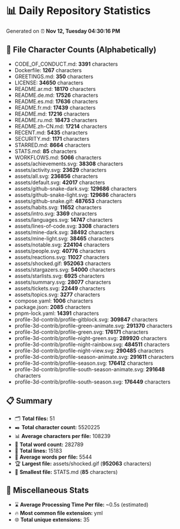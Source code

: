 # 📊 Daily Repository Statistics
Generated on ⏰ **Nov 12, Tuesday 04:30:16 PM**

## 📂 File Character Counts (Alphabetically)
- CODE_OF_CONDUCT.md: **3391** characters
- Dockerfile: **1267** characters
- GREETINGS.md: **350** characters
- LICENSE: **34650** characters
- README.ar.md: **18170** characters
- README.de.md: **17526** characters
- README.es.md: **17636** characters
- README.fr.md: **17439** characters
- README.md: **17216** characters
- README.ru.md: **18473** characters
- README.zh-CN.md: **17214** characters
- RECENT.md: **5435** characters
- SECURITY.md: **1171** characters
- STARRED.md: **8664** characters
- STATS.md: **85** characters
- WORKFLOWS.md: **5066** characters
- assets/achievements.svg: **38308** characters
- assets/activity.svg: **23629** characters
- assets/all.svg: **236856** characters
- assets/default.svg: **42017** characters
- assets/github-snake-dark.svg: **129686** characters
- assets/github-snake-light.svg: **129686** characters
- assets/github-snake.gif: **487653** characters
- assets/habits.svg: **11652** characters
- assets/intro.svg: **3369** characters
- assets/languages.svg: **14747** characters
- assets/lines-of-code.svg: **3308** characters
- assets/mine-dark.svg: **38492** characters
- assets/mine-light.svg: **38465** characters
- assets/notable.svg: **224104** characters
- assets/people.svg: **40776** characters
- assets/reactions.svg: **11027** characters
- assets/shocked.gif: **952063** characters
- assets/stargazers.svg: **54000** characters
- assets/starlists.svg: **6925** characters
- assets/summary.svg: **28077** characters
- assets/tickets.svg: **22449** characters
- assets/topics.svg: **3277** characters
- compose.yaml: **1006** characters
- package.json: **2085** characters
- pnpm-lock.yaml: **14391** characters
- profile-3d-contrib/profile-gitblock.svg: **309847** characters
- profile-3d-contrib/profile-green-animate.svg: **291370** characters
- profile-3d-contrib/profile-green.svg: **176171** characters
- profile-3d-contrib/profile-night-green.svg: **289920** characters
- profile-3d-contrib/profile-night-rainbow.svg: **484511** characters
- profile-3d-contrib/profile-night-view.svg: **290485** characters
- profile-3d-contrib/profile-season-animate.svg: **291611** characters
- profile-3d-contrib/profile-season.svg: **176412** characters
- profile-3d-contrib/profile-south-season-animate.svg: **291648** characters
- profile-3d-contrib/profile-south-season.svg: **176449** characters

## 📋 Summary
- 🗂️ **Total files:** 51
- ✒️ **Total character count:** 5520225
- 📊 **Average characters per file:** 108239
- 📝 **Total word count:** 282789
- 🧾 **Total lines:** 15183
- 📐 **Average words per file:** 5544
- 🏆 **Largest file:** assets/shocked.gif (**952063** characters)
- 🥉 **Smallest file:** STATS.md (**85** characters)

## 🌟 Miscellaneous Stats
- ⌛ **Average Processing Time Per file:** ~0.5s (estimated)
- 🔥 **Most common file extension:** yml
- 🌐 **Total unique extensions:** 35
